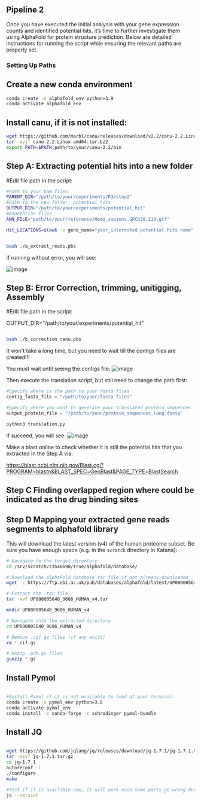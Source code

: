 ## Pipeline 2

Once you have executed the initial analysis with your gene expression counts and identified potential hits, it’s time to further investigate them using AlphaFold for protein structure prediction. Below are detailed instructions for running the script while ensuring the relevant paths are properly set.

### Setting Up Paths
## Create a new conda environment
```bash
conda create -n alphafold_env python=3.9
conda activate alphafold_env
```

## Install canu, if it is not installed:
```bash
wget https://github.com/marbl/canu/releases/download/v2.2/canu-2.2.Linux-amd64.tar.bz2
tar -xvjf canu-2.2.Linux-amd64.tar.bz2
export PATH=$PATH:path/to/your/canu-2.2/bin
```
## Step A: Extracting potential hits into a new folder

#Edit file path in the script:

```bash
#Path to your bam files
PARENT_DIR="/path/to/your/experiments/R3/step2"
#Path to the new folder: potential hits
OUTPUT_DIR="/path/to/your/experiments/potential_hit"
#Annotation files
ANN_FILE="path/to/your/reference/Homo_sapiens.GRCh38.110.gtf"

Hit_LOCATIONS=$(awk -v gene_name="your_interested potential hits name" '$3 == "exon" && $0 ~ gene_name {print "chr"$1":"$4"-"$5}' "$ANN_FILE")

```

```bash

bash ./a_extract_reads.pbs

```

If running without error, you will see:

![image](https://github.com/user-attachments/assets/6114dda2-d07d-456c-9ac2-c96fe67e32f4)


## Step B: Error Correction, trimming, unitigging, Assembly

#Edit file path in the script:

OUTPUT_DIR="/path/to/your/experiments/potential_hit"

```bash

bash ./b_correction_canu.pbs

```

It won't take a long time, but you need to wait till the contigs files are created!!!

You must wait until seeing the contigs file:
![image](https://github.com/user-attachments/assets/9c6e2bd7-c371-4376-84dd-e84f345fe0f4)


Then execute the translation script, but still need to change the path first:
```python
#Specify where is the path to your fasta files
contig_fasta_file = "/path/to/your/fasta files"

#Specify where you want to generate your translated protein sequences
output_protein_file = "/path/to/your/protein_sequences_long.fasta"
```

```bash
python3 translation.py
```

If succeed, you will see:
![image](https://github.com/user-attachments/assets/e30b575e-6021-4724-9a16-80a87febc39c)

Make a blast online to check whether it is still the potential hits that you extracted in the Step A via: 

https://blast.ncbi.nlm.nih.gov/Blast.cgi?PROGRAM=blastn&BLAST_SPEC=GeoBlast&PAGE_TYPE=BlastSearch


## Step C Finding overlapped region where could be indicated as the drug binding sites






## Step D Mapping your extracted gene reads segments to alphafold library


This will download the latest version (v4) of the human proteome subset. Be sure you have enough space (e.g. in the `scratch` directory in Katana):
```bash
# Navigate to the target directory
cd /srv/scratch/z3546698/true/alphafold/database/

# Download the AlphaFold database tar file if not already downloaded
wget -c https://ftp.ebi.ac.uk/pub/databases/alphafold/latest/UP000005640_9606_HUMAN_v4.tar

# Extract the .tar file
tar -xvf UP000005640_9606_HUMAN_v4.tar

mkdir UP000005640_9606_HUMAN_v4

# Navigate into the extracted directory
cd UP000005640_9606_HUMAN_v4

# Remove .cif.gz files (if any exist)
rm *.cif.gz

# Unzip .pdb.gz files
gunzip *.gz
```

## Install Pymol

```bash

#Install Pymol if it is not available to load at your terminal:
conda create -n pymol_env python=3.8
conda activate pymol_env
conda install -c conda-forge -c schrodinger pymol-bundle

```

## Install JQ
```bash

wget https://github.com/jqlang/jq/releases/download/jq-1.7.1/jq-1.7.1.tar.gz
tar -xzvf jq-1.7.1.tar.gz
cd jq-1.7.1
autoreconf -i
./configure
make

#Test if it is available now, it will work even some parts go wrong during installation, just check it 
jq --version

```



